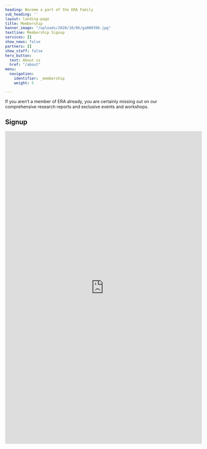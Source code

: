 ```yaml
---
heading: Become a part of the ERA Family
sub_heading: ''
layout: landing-page
title: Membership
banner_image: "/uploads/2020/10/06/ga000396.jpg"
textline: Membership Signup
services: []
show_news: false
partners: []
show_staff: false
hero_button:
  text: About us
  href: "/about"
menu:
  navigation:
    identifier: _membership
    weight: 5

---
```

If you aren’t a member of ERA already, you are certainly missing out on our comprehensive research reports and exclusive events and workshops.

## Signup

<p align="center"><iframe src="https://docs.google.com/forms/d/e/1FAIpQLSeFUb4IPuhbuXBjVmv6RDhKLu7XbWIpr_9ITLTuWMLrEZVoFg/viewform?embedded=true" width="640" height="1015" frameborder="0" marginheight="0" marginwidth="0">Loading…</iframe></p>